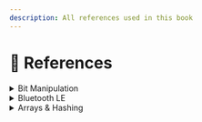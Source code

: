 ```yaml
---
description: All references used in this book
---
```


# 📖 References



<details>

<summary>Bit Manipulation</summary>

[C - Bits Manipulation](https://www.tutorialspoint.com/ansi\_c/c\_bits\_manipulation.htm)

[Log2Base2](https://log2base2.com/)

</details>

<details>

<summary>Bluetooth LE</summary>

[DevAcademy NordicSemi](https://academy.nordicsemi.com/courses/bluetooth-low-energy-fundamentals/)

</details>

<details>

<summary>Arrays &#x26; Hashing</summary>

[Time complexity Big 0 for Javascript Array methods and examples.](https://dev.to/lukocastillo/time-complexity-big-0-for-javascript-array-methods-and-examples-mlg)

[How JavaScript Works: Arrays vs Hash Tables](https://medium.com/sessionstack-blog/how-javascript-works-arrays-vs-hash-tables-ab769bf84a2d)

</details>
